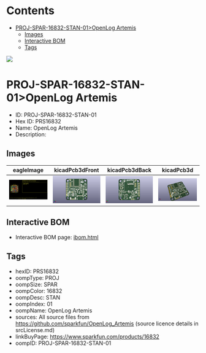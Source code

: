 



Contents
========

* [PROJ-SPAR-16832-STAN-01>OpenLog Artemis](#proj-spar-16832-stan-01openlog-artemis)
	* [Images](#images)
	* [Interactive BOM](#interactive-bom)
	* [Tags](#tags)
  
![][im]
# PROJ-SPAR-16832-STAN-01>OpenLog Artemis

- ID: PROJ-SPAR-16832-STAN-01
- Hex ID: PRS16832
- Name: OpenLog Artemis
- Description: 

## Images
  
  

|eagleImage|kicadPcb3dFront|kicadPcb3dBack|kicadPcb3d|
| :---: | :---: | :---: | :---: |
|[![eagleImage](eagleImage_140.png)](eagleImage_.png)|[![kicadPcb3dFront](kicadPcb3dFront_140.png)](kicadPcb3dFront_.png)|[![kicadPcb3dBack](kicadPcb3dBack_140.png)](kicadPcb3dBack_.png)|[![kicadPcb3d](kicadPcb3d_140.png)](kicadPcb3d_.png)|

## Interactive BOM

- Interactive BOM page: [ibom.html](kicad/bom/ibom.html)

## Tags

- hexID: PRS16832
- oompType: PROJ
- oompSize: SPAR
- oompColor: 16832
- oompDesc: STAN
- oompIndex: 01
- oompName: OpenLog Artemis
- sources: All source files from https://github.com/sparkfun/OpenLog_Artemis (source licence details in srcLicense.md)
- linkBuyPage: https://www.sparkfun.com/products/16832
- oompID: PROJ-SPAR-16832-STAN-01



[im]: kicadPcb3d_450.png

